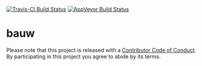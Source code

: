 
<!-- README.md is generated from README.Rmd. Please edit that file -->
[![Travis-CI Build Status](https://travis-ci.org/poissonconsulting/bauw.svg?branch=master)](https://travis-ci.org/poissonconsulting/bauw) [![AppVeyor Build Status](https://ci.appveyor.com/api/projects/status/github/poissonconsulting/bauw?branch=master&svg=true)](https://ci.appveyor.com/project/poissonconsulting/bauw)

bauw
====

Please note that this project is released with a [Contributor Code of Conduct](CONDUCT.md). By participating in this project you agree to abide by its terms.
